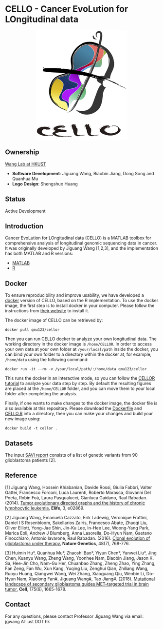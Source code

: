 # CELLO - Cancer EvoLution for LOngitudinal data


<div align=center><img width="300" src="logo.jpg" style="display: block; margin: auto;" ></div>

## Ownership
[Wang Lab at HKUST](http://wang-lab.ust.hk/)
* **Software Development**: Jiguang Wang, Biaobin Jiang, Dong Song and Quanhua Mu
* **Logo Design**: Shengshuo Huang

## Status
Active Development

## Introduction
Cancer EvoLution for LOngitudinal data (CELLO) is a MATLAB toolbox for comprehensive analysis of longitudinal genomic sequencing data in cancer. It was originally developed by Jiguang Wang [1,2,3], and the implementation has both MATLAB and R versions:
* [MATLAB](./CELLOM/CELLOM.md)
* [R](./CELLOR/Rcode/CELLO_gbm.md)

## Docker

To ensure reproducibility and improve usability, we have developed a [docker](https://www.docker.com/) version of CELLO, based on the R implementation. To use the docker image, the first step is to install docker in your computer. Please follow the instructions from [their website](https://www.docker.com/) to install it.

The docker image of CELLO can be retrieved by:
```
docker pull qmu123/cellor
```

Then you can run CELLO docker to analyze your own longitudinal data. The working directory in the docker image is `/home/CELLOR`. In order to access your own data at your own folder at `/your/local/path` inside the docker, you can bind your own folder to a directory within the docker at, for example, `/home/data` using the following command:
```
docker run -it --rm -v /your/local/path/:/home/data qmu123/cellor
```
This runs the docker in an interactive mode, so you can follow the [CELLOR tutorial](./CELLOR/Rcode/CELLO_gbm.md) to analyze your data step by step. By default the resulting figures are placed at the `/home/CELLOR` folder, and you can move them to your local folder after completing the analysis.

Finally, if one wants to make changes to the docker image, the docker file is also available at this repository. Please download the [Dockerfile](./CELLOR/Dockerfile) and [CELLO.R](./CELLOR/CELLO.R) into a directory, then you can make your changes and build your new image using:
```
docker build -t cellor .
```

## Datasets

The input [SAVI report](./input.savi.txt) consists of a list of genetic variants from 90 glioblastoma patients [2].

## Reference

[1] Jiguang Wang, Hossein Khiabanian, Davide Rossi, Giulia Fabbri, Valter Gattei, Francesco Forconi, Luca Laurenti, Roberto Marasca, Giovanni Del Poeta, Robin Foà, Laura Pasqualucci, Gianluca Gaidano, Raul Rabadan. (2014). [Tumor evolutionary directed graphs and the history of chronic lymphocytic leukemia.](https://elifesciences.org/articles/02869) **Elife**, 3, e02869.

[2] Jiguang Wang, Emanuela Cazzato, Erik Ladewig, Veronique Frattini, Daniel I S Rosenbloom, Sakellarios Zairis, Francesco Abate, Zhaoqi Liu, Oliver Elliott, Yong-Jae Shin, Jin-Ku Lee, In-Hee Lee, Woong-Yang Park, Marica Eoli, Andrew J Blumberg, Anna Lasorella, Do-Hyun Nam, Gaetano Finocchiaro, Antonio Iavarone, Raul Rabadan. (2016). [Clonal evolution of glioblastoma under therapy.](https://www.nature.com/articles/ng.3590) **Nature Genetics**, 48(7), 768-776.

[3] Huimin Hu*, Quanhua Mu*, Zhaoshi Bao*, Yiyun Chen*, Yanwei Liu*, Jing Chen, Kuanyu Wang, Zheng Wang, Yoonhee Nam, Biaobin Jiang, Jason K. Sa, Hee-Jin Cho, Nam-Gu Her, Chuanbao Zhang, Zheng Zhao, Ying Zhang, Fan Zeng, Fan Wu, Xun Kang, Yuqing Liu, Zenghui Qian, Zhiliang Wang, Ruoyu Huang, Qiangwei Wang, Wei Zhang, Xiaoguang Qiu, Wenbin Li, Do-Hyun Nam, Xiaolong Fan#, Jiguang Wang#, Tao Jiang#. (2018). [Mutational landscape of secondary glioblastoma guides MET-targeted trial in brain tumor.](https://doi.org/10.1016/j.cell.2018.09.038) **Cell**, 175(6), 1665-1678.

## Contact

For any questions, please contact Professor Jiguang Wang via email: jgwang AT ust DOT hk
